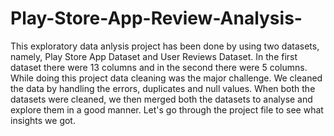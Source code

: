 # Play-Store-App-Review-Analysis-
This exploratory data anlysis project has been done by using two datasets, namely, Play Store App Dataset and User Reviews Dataset. In the first dataset there were 13 columns and in the second there were 5 columns. While doing this project data cleaning was the major challenge. We cleaned the data by handling the errors, duplicates and null values. When both the datasets were cleaned, we then merged both the datasets to analyse and explore them in a good manner. Let's go through the project file to see what insights we got.
